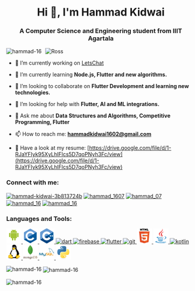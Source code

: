 <h1 align="center">Hi 👋, I'm Hammad Kidwai</h1>
<h3 align="center">A Computer Science and Engineering student from IIIT Agartala</h3>
<img align= "right" alt="Ross" width="400" src="https://i.giphy.com/media/v1.Y2lkPTc5MGI3NjExZ2VtZjYxbW4xM2MzaDdpZDV4djR2ZWFyZXNud3I3eGJtM3RmM3lrbCZlcD12MV9pbnRlcm5hbF9naWZfYnlfaWQmY3Q9Zw/JOe7JxOiMg61ogl6fH/giphy.gif">
<p align="left"> <img src="https://komarev.com/ghpvc/?username=hammad-16&label=Profile%20views&color=0e75b6&style=flat" alt="hammad-16" /> </p>

- 🔭 I’m currently working on [LetsChat](https://github.com/hammad-16/Lets-Chat)

- 🌱 I’m currently learning **Node.js, Flutter and new algorithms.**

- 👯 I’m looking to collaborate on **Flutter Development and learning new technologies.**

- 🤝 I’m looking for help with **Flutter, AI and ML integrations.**

- 💬 Ask me about **Data Structures and Algorithms, Competitive Programming, Flutter**

- 📫 How to reach me: **hammadkidwai1602@gmail.com**

- 📄 Have a look at my resume: [https://drive.google.com/file/d/1-RJaYFIyk95XyLhIFlcs5D7qoPNyh3Fc/view](https://drive.google.com/file/d/1-RJaYFIyk95XyLhIFlcs5D7qoPNyh3Fc/view)

<h3 align="left">Connect with me:</h3>
<p align="left">
<a href="https://linkedin.com/in/hammad-kidwai-3b813724b" target="blank"><img align="center" src="https://raw.githubusercontent.com/rahuldkjain/github-profile-readme-generator/master/src/images/icons/Social/linked-in-alt.svg" alt="hammad-kidwai-3b813724b" height="30" width="40" /></a>
<a href="https://instagram.com/hammad_1607" target="blank"><img align="center" src="https://raw.githubusercontent.com/rahuldkjain/github-profile-readme-generator/master/src/images/icons/Social/instagram.svg" alt="hammad_1607" height="30" width="40" /></a>
<a href="https://www.codechef.com/users/hammad_07" target="blank"><img align="center" src="https://cdn.jsdelivr.net/npm/simple-icons@3.1.0/icons/codechef.svg" alt="hammad_07" height="30" width="40" /></a>
<a href="https://codeforces.com/profile/hammad_16" target="blank"><img align="center" src="https://raw.githubusercontent.com/rahuldkjain/github-profile-readme-generator/master/src/images/icons/Social/codeforces.svg" alt="hammad_16" height="30" width="40" /></a>
<a href="https://www.leetcode.com/hammad_16" target="blank"><img align="center" src="https://raw.githubusercontent.com/rahuldkjain/github-profile-readme-generator/master/src/images/icons/Social/leet-code.svg" alt="hammad_16" height="30" width="40" /></a>
</p>

<h3 align="left">Languages and Tools:</h3>
<p align="left"> <a href="https://developer.android.com" target="_blank" rel="noreferrer"> <img src="https://raw.githubusercontent.com/devicons/devicon/master/icons/android/android-original-wordmark.svg" alt="android" width="40" height="40"/> </a> <a href="https://www.cprogramming.com/" target="_blank" rel="noreferrer"> <img src="https://raw.githubusercontent.com/devicons/devicon/master/icons/c/c-original.svg" alt="c" width="40" height="40"/> </a> <a href="https://www.w3schools.com/cpp/" target="_blank" rel="noreferrer"> <img src="https://raw.githubusercontent.com/devicons/devicon/master/icons/cplusplus/cplusplus-original.svg" alt="cplusplus" width="40" height="40"/> </a> <a href="https://dart.dev" target="_blank" rel="noreferrer"> <img src="https://www.vectorlogo.zone/logos/dartlang/dartlang-icon.svg" alt="dart" width="40" height="40"/> </a> <a href="https://firebase.google.com/" target="_blank" rel="noreferrer"> <img src="https://www.vectorlogo.zone/logos/firebase/firebase-icon.svg" alt="firebase" width="40" height="40"/> </a> <a href="https://flutter.dev" target="_blank" rel="noreferrer"> <img src="https://www.vectorlogo.zone/logos/flutterio/flutterio-icon.svg" alt="flutter" width="40" height="40"/> </a> <a href="https://git-scm.com/" target="_blank" rel="noreferrer"> <img src="https://www.vectorlogo.zone/logos/git-scm/git-scm-icon.svg" alt="git" width="40" height="40"/> </a> <a href="https://www.w3.org/html/" target="_blank" rel="noreferrer"> <img src="https://raw.githubusercontent.com/devicons/devicon/master/icons/html5/html5-original-wordmark.svg" alt="html5" width="40" height="40"/> </a> <a href="https://www.java.com" target="_blank" rel="noreferrer"> <img src="https://raw.githubusercontent.com/devicons/devicon/master/icons/java/java-original.svg" alt="java" width="40" height="40"/> </a> <a href="https://kotlinlang.org" target="_blank" rel="noreferrer"> <img src="https://www.vectorlogo.zone/logos/kotlinlang/kotlinlang-icon.svg" alt="kotlin" width="40" height="40"/> </a> <a href="https://www.linux.org/" target="_blank" rel="noreferrer"> <img src="https://raw.githubusercontent.com/devicons/devicon/master/icons/linux/linux-original.svg" alt="linux" width="40" height="40"/> </a> <a href="https://www.mongodb.com/" target="_blank" rel="noreferrer"> <img src="https://raw.githubusercontent.com/devicons/devicon/master/icons/mongodb/mongodb-original-wordmark.svg" alt="mongodb" width="40" height="40"/> </a> <a href="https://www.mysql.com/" target="_blank" rel="noreferrer"> <img src="https://raw.githubusercontent.com/devicons/devicon/master/icons/mysql/mysql-original-wordmark.svg" alt="mysql" width="40" height="40"/> </a> <a href="https://www.python.org" target="_blank" rel="noreferrer"> <img src="https://raw.githubusercontent.com/devicons/devicon/master/icons/python/python-original.svg" alt="python" width="40" height="40"/> </a> </p>

<p><img align="left" src="https://github-readme-stats.vercel.app/api/top-langs?username=hammad-16&show_icons=true&locale=en&layout=compact" alt="hammad-16" /></p>

<p>&nbsp;<img align="center" src="https://github-readme-stats.vercel.app/api?username=hammad-16&show_icons=true&locale=en" alt="hammad-16" /></p>

<p><img align="center" src="https://github-readme-streak-stats.herokuapp.com/?user=hammad-16&" alt="hammad-16" /></p>
